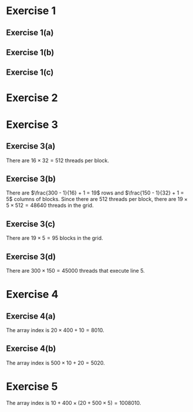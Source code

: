 # Exercise 1

## Exercise 1(a)
## Exercise 1(b)
## Exercise 1(c)

# Exercise 2

# Exercise 3

## Exercise 3(a)

There are $16 \times 32 = 512$ threads per block.

## Exercise 3(b)

There are $\frac{300 - 1}{16} + 1 = 19$ rows and $\frac{150 - 1}{32} + 1 = 5$ columns
of blocks. Since there are $512$ threads per block, there are 
$19 \times 5 \times 512 = 48640$ threads in the grid.

## Exercise 3(c)

There are $19 \times 5 = 95$ blocks in the grid.

## Exercise 3(d)

There are $300 \times 150 = 45000$ threads that execute line 5.

# Exercise 4

## Exercise 4(a)

The array index is $20 \times 400 + 10 = 8010$.

## Exercise 4(b)

The array index is $500 \times 10 + 20 = 5020$.

# Exercise 5

The array index is $10 + 400 \times (20 + 500 \times 5) = 1008010$.